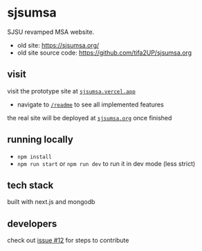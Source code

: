 # sjsumsa
SJSU revamped MSA website. 
- old site: https://sjsumsa.org/
- old site source code: https://github.com/tifa2UP/sjsumsa.org

## visit
visit the prototype site at [`sjsumsa.vercel.app`](https://sjsumsa.vercel.app/)
- navigate to [`/readme`](https://sjsumsa.vercel.app/readme) to see all implemented features 

the real site will be deployed at [`sjsumsa.org`](https://sjsumsa.org/) once finished

## running locally
- `npm install`
- `npm run start` or `npm run dev` to run it in dev mode (less strict)

## tech stack
built with next.js and mongodb

## developers
check out [issue #12](https://github.com/FardinHaque60/sjsumsa/issues/12) for steps to contribute